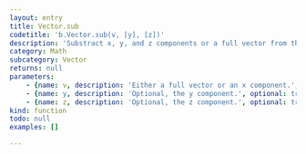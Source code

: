 ```yaml
---
layout: entry
title: Vector.sub
codetitle: 'b.Vector.sub(v, [y], [z])'
description: 'Substract x, y, and z components or a full vector from this vector'
category: Math
subcategory: Vector
returns: null
parameters:
    - {name: v, description: 'Either a full vector or an x component.', optional: false, type: [Vector, Number]}
    - {name: y, description: 'Optional, the y component.', optional: true, type: [Number]}
    - {name: z, description: 'Optional, the z component.', optional: true, type: [Number]}
kind: function
todo: null
examples: []

---
```

